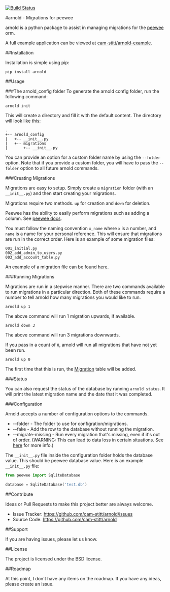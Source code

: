 [![Build Status](https://travis-ci.org/cam-stitt/arnold.png)](https://travis-ci.org/cam-stitt/arnold)

#arnold - Migrations for peewee

arnold is a python package to assist in managing migrations for the [peewee](https://github.com/coleifer/peewee) orm.

A full example application can be viewed at [cam-stitt/arnold-example](https://github.com/cam-stitt/arnold-example).

##Installation

Installation is simple using pip:

`pip install arnold`

##Usage

###The arnold_config folder
To generate the arnold config folder, run the following command:

```
arnold init
```

This will create a directory and fill it with the default content. The directory will look like this:

```
.
+-- arnold_config
|   +-- __init__.py
|   +-- migrations
|       +-- __init__.py
```

You can provide an option for a custom folder name by using the `--folder` option. Note that if you provide a custom folder, you will have to pass the `--folder` option to all future arnold commands.

###Creating Migrations

Migrations are easy to setup. Simply create a `migration` folder
(with an `__init__.py`) and then start creating your migrations.

Migrations require two methods. `up` for creation and `down` for deletion.

Peewee has the ability to easily perform migrations such as adding a column. See [peewee docs](http://peewee.readthedocs.org/en/latest/peewee/playhouse.html#basic-schema-migrations).

You must follow the naming convention `x_name` where `x` is a number, and `name` is a name for your personal reference. This will ensure that migrations are run in the correct order. Here is an example of some migration files:

```
001_initial.py
002_add_admin_to_users.py
003_add_account_table.py
```

An example of a migration file can be found [here](https://github.com/cam-stitt/arnold/blob/master/tests/migrations/001_initial.py).

###Running Migrations

Migrations are run in a stepwise manner. There are two commands available to run migrations in a particular direction. Both of these commands require a number to tell arnold how many migrations you would like to run.

```
arnold up 1
```

The above command will run 1 migration upwards, if available.

```
arnold down 3
```

The above command will run 3 migrations downwards.

If you pass in a count of `0`, arnold will run all migrations that have not yet been run.

```
arnold up 0
```

The first time that this is run, the [Migration](https://github.com/cam-stitt/arnold/blob/master/arnold/models.py) table will be added.

###Status

You can also request the status of the database by running `arnold status`. It will print the latest migration name and the date that it was completed.

###Configuration

Arnold accepts a number of configuration options to the commands.

* --folder - The folder to use for configration/migrations.
* --fake   - Add the row to the database without running the migration.
* --migrate-missing - Run every migration that's missing, even if it's out of order. (WARNING: This can lead to data loss in certain situations. See [here](http://arnold.readthedocs.org/en/latest/configuration.html) for more info.)

The `__init__.py` file inside the configuration folder holds the database value. This should be peewee database value. Here is an example `__init__.py` file:

```python
from peewee import SqliteDatabase

database = SqliteDatabase('test.db')
```

##Contribute

Ideas or Pull Requests to make this project better are always welcome.

- Issue Tracker: https://github.com/cam-stitt/arnold/issues
- Source Code: https://github.com/cam-stitt/arnold

##Support

If you are having issues, please let us know.

##License

The project is licensed under the BSD license.

##Roadmap

At this point, I don't have any items on the roadmap. If you have any ideas, please create an issue.
